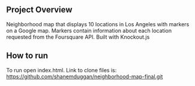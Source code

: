 ## Project Overview

Neighborhood map that displays 10 locations in Los Angeles with markers on a Google map. Markers contain information about 
each location requested from the Foursquare API. Built with Knockout.js


## How to run

To run open index.html. Link to clone files is: https://github.com/shanemduggan/neighborhood-map-final.git



